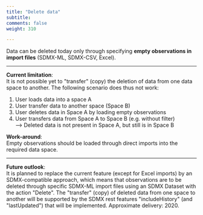 ```yaml
---
title: "Delete data"
subtitle: 
comments: false
weight: 310

---
```


Data can be deleted today only through specifying **empty observations in import files** (SDMX-ML, SDMX-CSV, Excel).

--------------------------------
**Current limitation**:   
It is not possible yet to "transfer" (copy) the deletion of data from one data space to another.
The following scenario does thus not work:
1) User loads data into a space A
2) User transfer data to another space (Space B)
3) User deletes data in Space A by loading empty observations
4) User transfers data from Space A to Space B (e.g. without filter)  
--> Deleted data is not present in Space A, but still is in Space B

**Work-around**:  
Empty observations should be loaded through direct imports into the required data space. 

--------------------------------


**Future outlook**:  
It is planned to replace the current feature (except for Excel imports) by an SDMX-compatible approach, which means that observations are to be deleted through specific SDMX-ML import files using an SDMX Dataset with the action "Delete". The "transfer" (copy) of deleted data from one space to another will be supported by the SDMX rest features "includeHistory" (and "lastUpdated") that will be implemented. Approximate delivery: 2020.